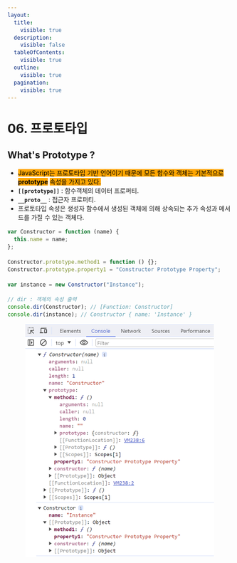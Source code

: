 ```yaml
---
layout:
  title:
    visible: true
  description:
    visible: false
  tableOfContents:
    visible: true
  outline:
    visible: true
  pagination:
    visible: true
---
```


# 06. 프로토타입

## What's Prototype ?

* <mark style="background-color:orange;">JavaScript는 프로토타입 기반 언어이기 때문에 모든 함수와 객체는 기본적으로</mark> <mark style="background-color:orange;"></mark><mark style="background-color:orange;">**prototype**</mark> <mark style="background-color:orange;"></mark><mark style="background-color:orange;">속성을 가지고 있다.</mark>
* **`[[prototype]]`** :  함수객체의 데이터 프로퍼티.
* **`__proto__`** : 접근자 프로퍼티.
* 프로토타입 속성은 생성자 함수에서 생성된 객체에 의해 상속되는 추가 속성과 메서드를 가질 수 있는 객체다.

```javascript
var Constructor = function (name) {
  this.name = name;
};

Constructor.prototype.method1 = function () {};
Constructor.prototype.property1 = "Constructor Prototype Property";

var instance = new Constructor("Instance");

// dir : 객체의 속성 출력
console.dir(Constructor); // [Function: Constructor]
console.dir(instance); // Constructor { name: 'Instance' }
```

<div align="left">

<figure><img src="../../.gitbook/assets/2024-01-15 18 56 50.png" alt="" width="563"><figcaption></figcaption></figure>

</div>
